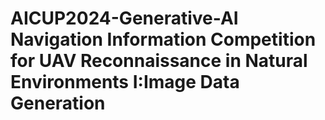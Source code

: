 # AICUP2024-Generative-AI Navigation Information Competition for UAV Reconnaissance in Natural Environments I:Image Data Generation
